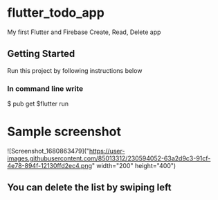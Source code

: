 # flutter_todo_app

My first Flutter and Firebase Create, Read, Delete app

## Getting Started
Run this project by following instructions below
### In command line write
$ pub get 
$flutter run

# Sample screenshot
![Screenshot_1680863479]("https://user-images.githubusercontent.com/85013312/230594052-63a2d9c3-91cf-4e78-894f-12130ffd2ec4.png" width="200" height="400")
## You can delete the list by swiping left

